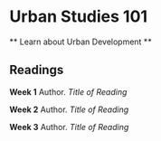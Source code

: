 # Urban Studies 101
** Learn about Urban Development **

## Readings
**Week 1**
Author. *Title of Reading*

**Week 2**
Author. *Title of Reading*

**Week 3**
Author. *Title of Reading*
